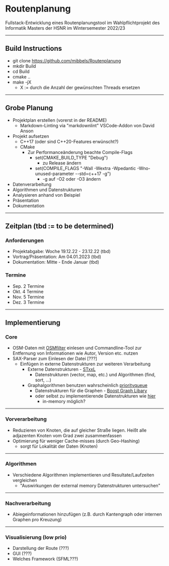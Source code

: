 # Routenplanung

Fullstack-Entwicklung eines Routenplanungstool im Wahlpflichtprojekt des Informatik Masters der HSNR im Wintersemester 2022/23

------------------

## Build Instructions

- git clone https://github.com/mibbels/Routenplanung
- mkdir Build
- cd Build
- cmake ..
- make -jX
  - X := durch die Anzahl der gewünschten Threads ersetzen

------------------

## Grobe Planung

- Projektplan erstellen (vorerst in der README)
  - Markdown-Linting via "markdownlint" VSCode-Addon von David Anson
- Projekt aufsetzen
  - C++17 (oder sind C++20-Features erwünscht?)
  - CMake
    - Zur Performanceänderung beachte Compile-Flags
      - set(CMAKE_BUILD_TYPE "Debug")
        - zu Release ändern
      - set(COMPILE_FLAGS "-Wall -Wextra -Wpedantic -Wno-unused-parameter --std=c++17 -g")
        - -g auf -O2 oder -O3 ändern
- Datenverarbeitung
- Algorithmen und Datenstrukturen
- Analysieren anhand von Beispiel
- Präsentation
- Dokumentation

------------------

## Zeitplan (tbd := to be determined)

### Anforderungen

- Projektabgabe: Woche 19.12.22 - 23.12.22 (tbd)
- Vortrag/Präsentation: Am 04.01.2023 (tbd)
- Dokumentation: Mitte - Ende Januar (tbd)

### Termine

- Sep. 2 Termine
- Okt. 4 Termine
- Nov. 5 Termine
- Dez. 3 Termine

------------------

## Implementierung

### Core

- OSM-Daten mit [OSMfilter](https://wiki.openstreetmap.org/wiki/Osmfilter) einlesen und Commandline-Tool zur Entfernung von Informationen wie Autor, Version etc. nutzen
- SAX-Parser zum Einlesen der Datei [???]
  - Einfügen in externe Datenstrukturen zur weiteren Verarbeitung
    - Externe Datenstrukturen - [STxxL](https://stxxl.org/)
      - Datenstrukturen (vector, map, etc.) und Algorithmen (find, sort, ...)
    - Graphalgorithmen benutzen wahrscheinlich [priorityqueue](https://stxxl.org/tags/1.4.1/design_pqueue.html)
      - Datenstrukturen für die Graphen - [Boost Graph Libary](https://www.boost.org/doc/libs/1_80_0/libs/graph/doc/)
      - oder selbst zu implementierende Datenstrukturen wie [hier](https://algo2.iti.kit.edu/schultes/hwy/mobileSubmit.pdf)
        - in-memory möglich?

------------------

### Vorverarbeitung

- Reduzieren von Knoten, die auf gleicher Straße liegen. Heißt alle adjazenten Knoten vom Grad zwei zusammenfassen
- Optimierung für weniger Cache-misses (durch Geo-Hashing)
  - sorgt für Lokalität der Daten (Knoten)

------------------

### Algorithmen

- Verschiedene Algorithmen implementieren und Resultate/Laufzeiten vergleichen
  - "Auswirkungen der external memory Datenstrukturen untersuchen"

------------------

### Nachverarbeitung

- Abiegeinformationen hinzufügen (z.B. durch Kantengraph oder internen Graphen pro Kreuzung)

------------------

### Visualisierung (low prio)

- Darstellung der Route (???)
- GUI (???)
- Welches Framework (SFML???)
